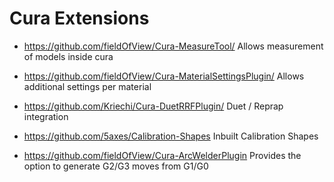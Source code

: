 # Cura Extensions

  * https://github.com/fieldOfView/Cura-MeasureTool/
    Allows measurement of models inside cura

  * https://github.com/fieldOfView/Cura-MaterialSettingsPlugin/
    Allows additional settings per material

  * https://github.com/Kriechi/Cura-DuetRRFPlugin/
    Duet / Reprap integration

  * https://github.com/5axes/Calibration-Shapes
    Inbuilt Calibration Shapes

  * https://github.com/fieldOfView/Cura-ArcWelderPlugin
    Provides the option to generate G2/G3 moves from G1/G0
